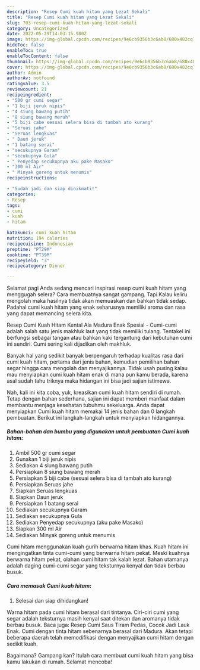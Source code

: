 ```yaml
---
description: "Resep Cumi kuah hitam yang Lezat Sekali"
title: "Resep Cumi kuah hitam yang Lezat Sekali"
slug: 703-resep-cumi-kuah-hitam-yang-lezat-sekali
category: Uncategorized
date: 2022-05-29T14:03:15.980Z
image: https://img-global.cpcdn.com/recipes/9e6cb9356b3c6ab8/680x482cq70/cumi-kuah-hitam-foto-resep-utama.jpg
hideToc: false
enableToc: true
enableTocContent: false
thumbnail: https://img-global.cpcdn.com/recipes/9e6cb9356b3c6ab8/680x482cq70/cumi-kuah-hitam-foto-resep-utama.jpg
cover: https://img-global.cpcdn.com/recipes/9e6cb9356b3c6ab8/680x482cq70/cumi-kuah-hitam-foto-resep-utama.jpg
author: Admin
authorAv: notfound
ratingvalue: 3.5
reviewcount: 21
recipeingredient:
- "500 gr cumi segar"
- "1 biji jeruk nipis"
- "4 siung bawang putih"
- "8 siung bawang merah"
- "5 biji cabe sesuai selera bisa di tambah ato kurang"
- "Seruas jahe"
- "Seruas lengkuas"
- " Daun jeruk"
- "1 batang serai"
- "secukupnya Garam"
- "secukupnya Gula"
- " Penyedap secukupnya aku pake Masako"
- "300 ml Air"
- " Minyak goreng untuk menumis"
recipeinstructions:

- "Sudah jadi dan siap dinikmati!"
categories:
- Resep
tags:
- cumi
- kuah
- hitam

katakunci: cumi kuah hitam 
nutrition: 194 calories
recipecuisine: Indonesian
preptime: "PT29M"
cooktime: "PT39M"
recipeyield: "3"
recipecategory: Dinner

---
```



Selamat pagi Anda sedang mencari inspirasi resep cumi kuah hitam yang menggugah selera? Cara membuatnya sangat gampang. Tapi Kalau keliru mengolah maka hasilnya tidak akan memuaskan dan bahkan tidak sedap. Padahal cumi kuah hitam yang enak seharusnya memiliki aroma dan rasa yang dapat memancing selera kita.


Resep Cumi Kuah Hitam Kental Ala Madura Enak Spesial - Cumi-cumi adalah salah satu jenis makhluk laut yang tidak memiliki tulang. Tentakel ini berfungsi sebagai tangan atau bahkan kaki tergantung dari kebutuhan cumi ini sendiri. Cumi sering kali dijadikan oleh makhluk.

Banyak hal yang sedikit banyak berpengaruh terhadap kualitas rasa dari cumi kuah hitam, pertama dari jenis bahan, kemudian pemilihan bahan segar hingga cara mengolah dan menyajikannya. Tidak usah pusing kalau mau menyiapkan cumi kuah hitam enak di mana pun kamu berada, karena asal sudah tahu triknya maka hidangan ini bisa jadi sajian istimewa.


Nah, kali ini kita coba, yuk, kreasikan cumi kuah hitam sendiri di rumah. Tetap dengan bahan sederhana, sajian ini dapat memberi manfaat dalam membantu menjaga kesehatan tubuhmu sekeluarga. Anda dapat menyiapkan Cumi kuah hitam memakai 14 jenis bahan dan 0 langkah pembuatan. Berikut ini langkah-langkah untuk menyiapkan hidangannya.

<!--inarticleads1-->

##### Bahan-bahan dan bumbu yang digunakan untuk pembuatan Cumi kuah hitam:

1. Ambil 500 gr cumi segar
1. Gunakan 1 biji jeruk nipis
1. Sediakan 4 siung bawang putih
1. Persiapkan 8 siung bawang merah
1. Persiapkan 5 biji cabe (sesuai selera bisa di tambah ato kurang)
1. Persiapkan Seruas jahe
1. Siapkan Seruas lengkuas
1. Siapkan  Daun jeruk
1. Persiapkan 1 batang serai
1. Sediakan secukupnya Garam
1. Sediakan secukupnya Gula
1. Sediakan  Penyedap secukupnya (aku pake Masako)
1. Siapkan 300 ml Air
1. Sediakan  Minyak goreng untuk menumis


Cumi hitam menggunakan kuah gurih berwarna hitam khas. Kuah hitam ini mengingatkan tinta cumi-cumi yang berwarna hitam pekat. Meski kuahnya berwarna hitam pekat, olahan cumi hitam tak kalah lezat. Bahan utamanya adalah daging cumi-cumi segar yang teksturnya kenyal dan tidak berbau busuk. 

<!--inarticleads2-->

##### Cara memasak Cumi kuah hitam:


1. Selesai dan siap dihidangkan!

Warna hitam pada cumi hitam berasal dari tintanya. Ciri-ciri cumi yang segar adalah teksturnya masih kenyal saat ditekan dan aromanya tidak berbau busuk. Baca juga: Resep Cumi Saus Tiram Pedas, Cocok Jadi Lauk Enak. Cumi dengan tinta hitam sebenarnya berasal dari Madura. Akan tetapi beberapa daerah telah memodifikasi dengan menyajikan cumi hitam dengan sedikit kuah. 

Bagaimana? Gampang kan? Itulah cara membuat cumi kuah hitam yang bisa kamu lakukan di rumah. Selamat mencoba!
